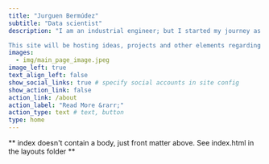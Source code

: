 ```yaml
---
title: "Jurguen Bermúdez"
subtitle: "Data scientist"
description: "I am an industrial engineer; but I started my journey as a data scientist some time ago.

This site will be hosting ideas, projects and other elements regarding my academic-professional interests, and my journey in life."
images:
  - img/main_page_image.jpeg
image_left: true
text_align_left: false
show_social_links: true # specify social accounts in site config
show_action_link: false
action_link: /about
action_label: "Read More &rarr;"
action_type: text # text, button
type: home
---
```


** index doesn't contain a body, just front matter above.
See index.html in the layouts folder **
